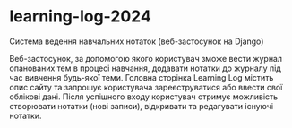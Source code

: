 # learning-log-2024

Система ведення навчальних нотаток (веб-застосунок на Django)

Веб-застосунок, за допомогою якого користувач зможе вести журнал опанованих тем в процесі навчання, додавати нотатки до журналу під час вивчення будь-якої теми. Головна сторінка Learning Log містить опис сайту та запрошує користувача зареєструватися або ввести свої облікові дані. Після успішного входу користувач отримує можливість створювати нотатки (нові записи), відкривати та редагувати існуючі нотатки.
